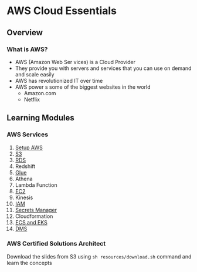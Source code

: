 # AWS Cloud Essentials

## Overview

### What is AWS?

- AWS (Amazon Web Ser vices) is a Cloud Provider
- They provide you with servers and services that you can use on demand and  scale easily
- AWS has revolutionized IT over time
- AWS power s some of the biggest websites in the world
  - Amazon.com
  - Netflix

## Learning Modules

### AWS Services

1. [Setup AWS](./setup-aws.md)
2. [S3](./s3.md)
3. [RDS](./rds.md)
4. Redshift
5. [Glue](./glue.md)
6. Athena
7. Lambda Function
8. [EC2](./ec2.md)
9. Kinesis
10. [IAM](./iam.md)
11. [Secrets Manager](./secrets-manager/)
12. Cloudformation
13. [ECS and EKS](./containers-on-aws.md)
14. [DMS](./dms.md)

### AWS Certified Solutions Architect

Download the slides from S3 using `sh resources/download.sh` command and learn the concepts
